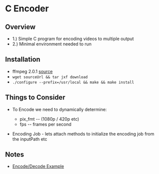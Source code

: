 C Encoder
=

Overview
-

-	1.) Simple C program for encoding videos to multiple output
-	2.) Minimal environment needed to run
	

Installation
-

-	ffmpeg 2.0.1 [source](http://www.ffmpeg.org/releases/ffmpeg-2.0.1.tar.bz2)
-	`wget sourceUrl && tar jxf download`
-	`./configure --prefix=/usr/local && make && make install`

Things to Consider
-

-	To Encode we need to dynamically determine:

	-	pix_fmt -- (1080p / 420p etc)
	-	fps -- frames per second

-	Encoding Job - lets attach methods to initialize the encoding job from the inputPath etc

Notes
-

-	[Encode/Decode Example](http://stackoverflow.com/questions/13565062/fps-porblem-when-saving-video-in-mp4-container)


